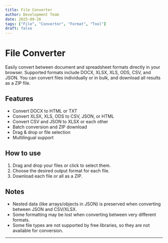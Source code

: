 ```yaml
---
title: File Converter
author: Development Team
date: 2025-09-26
tags: ["File", "Converter", "Format", "Tool"]
draft: false
---
```


# File Converter

Easily convert between document and spreadsheet formats directly in your browser. Supported formats include DOCX, XLSX, XLS, ODS, CSV, and JSON. You can convert files individually or in bulk, and download all results as a ZIP file.

## Features

- Convert DOCX to HTML or TXT
- Convert XLSX, XLS, ODS to CSV, JSON, or HTML
- Convert CSV and JSON to XLSX or each other
- Batch conversion and ZIP download
- Drag & drop or file selection
- Multilingual support

## How to use

1. Drag and drop your files or click to select them.
2. Choose the desired output format for each file.
3. Download each file or all as a ZIP.

## Notes

- Nested data (like arrays/objects in JSON) is preserved when converting between JSON and CSV/XLSX.
- Some formatting may be lost when converting between very different formats.
- Some file types are not supported by free libraries, so they are not available for conversion.

---
